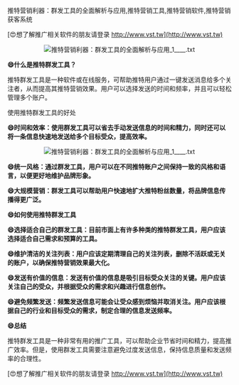 推特营销利器：群发工具的全面解析与应用,推特营销工具,推特营销软件,推特营销获客系统

[😍想了解推广相关软件的朋友请登录 http://www.vst.tw](http://www.vst.tw)

 <center><img src="https://vst.tw/MP4/tuiguang/png/4.png" alt="推特营销利器：群发工具的全面解析与应用_1____.txt"></center>

**😄什么是推特群发工具？**

推特群发工具是一种软件或在线服务，可帮助推特用户通过一键发送消息给多个关注者，从而提高其推特营销效果。用户可以选择发送的时间和频率，并且可以轻松管理多个账户。

使用推特群发工具的好处

**😄时间和效率：使用群发工具可以省去手动发送信息的时间和精力，同时还可以将一条信息快速地发送给多个目标受众，提高效率。**

 <center><img src="https://vst.tw/MP4/tuiguang/png/5.png" alt="推特营销利器：群发工具的全面解析与应用_1____.txt"></center>

**😄统一风格：通过群发工具，用户可以在不同推特账户之间保持一致的风格和语言，以便更好地维护品牌形象。**

**😄大规模营销：群发工具可以帮助用户快速地扩大推特粉丝数量，将品牌信息传播得更广泛。**

**😄如何使用推特群发工具**

**😄选择适合自己的群发工具：目前市面上有许多种类的推特群发工具，用户应该选择适合自己需求和预算的工具。**

**😄维护清洁的关注列表：用户应该定期清理自己的关注列表，删除不活跃或无关的账户，以确保推特营销效果最大化。**

**😄发送有价值的信息：发送有价值的信息是吸引目标受众关注的关键。用户应该关注自己的受众，并根据受众的需求和兴趣进行信息创作。**

**😄避免频繁发送：频繁发送信息可能会让受众感到烦恼并取消关注。用户应该根据自己的行业和目标受众的需求，制定合理的信息发送频率。**

**😄总结**

推特群发工具是一种非常有用的推广工具，可以帮助企业节省时间和精力，提高推广效率。但是，使用群发工具需要注意避免过度发送信息，保持信息质量和发送频率的合理性。

[😍想了解推广相关软件的朋友请登录 http://www.vst.tw](http://www.vst.tw)



